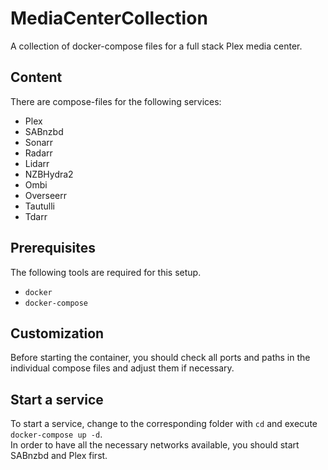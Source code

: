 # MediaCenterCollection
A collection of docker-compose files for a full stack Plex media center.

## Content
There are compose-files for the following services:
* Plex
* SABnzbd
* Sonarr
* Radarr
* Lidarr
* NZBHydra2
* Ombi
* Overseerr
* Tautulli
* Tdarr

## Prerequisites
The following tools are required for this setup.
* `docker`
* `docker-compose`

## Customization
Before starting the container, you should check all ports and paths in the individual compose files and adjust them if necessary.

## Start a service
To start a service, change to the corresponding folder with `cd` and execute `docker-compose up -d`.  
In order to have all the necessary networks available, you should start SABnzbd and Plex first.